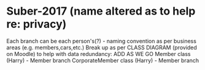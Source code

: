 # Suber-2017 (name altered as to help re: privacy)
Each branch can be each person's(?) - naming convention as per business areas (e.g. members,cars,etc.)
Break up as per CLASS DIAGRAM (provided on Moodle) to help with data redundancy: ADD AS WE GO
   Member class (Harry) - Member branch
   CorporateMember class (Harry) - Member branch
